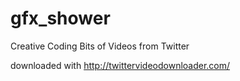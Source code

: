 # gfx_shower
Creative Coding Bits of Videos from Twitter

downloaded with http://twittervideodownloader.com/
